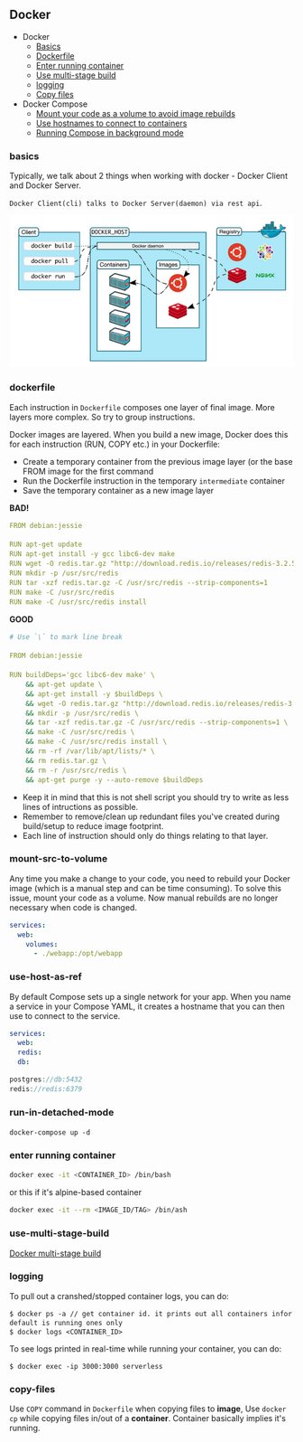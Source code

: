 ## Docker

* Docker
  * [Basics](#basics)
  * [Dockerfile](#dockerfile)
  * [Enter running container](#enter-running-container)
  * [Use multi-stage build](#use-multi-stage-build)
  * [logging](#logging)
  * [Copy files](#copy-files)
* Docker Compose
  * [Mount your code as a volume to avoid image rebuilds](#mount-src-to-volume)
  * [Use hostnames to connect to containers](#use-host-as-ref)
  * [Running Compose in background mode](#run-in-detached-mode)

### basics
Typically, we talk about 2 things when working with docker - Docker Client and Docker Server.

`Docker Client(cli) talks to Docker Server(daemon) via rest api`.

![docker-arch](./docker-arch.png)

### dockerfile
Each instruction in `Dockerfile` composes one layer of final image. More layers more complex. So try to group instructions.

Docker images are layered. When you build a new image, Docker does this for each instruction (RUN, COPY etc.) in your Dockerfile:

* Create a temporary container from the previous image layer (or the base FROM image for the first command
* Run the Dockerfile instruction in the temporary `intermediate` container
* Save the temporary container as a new image layer

**BAD!**
```yml
FROM debian:jessie

RUN apt-get update
RUN apt-get install -y gcc libc6-dev make
RUN wget -O redis.tar.gz "http://download.redis.io/releases/redis-3.2.5.tar.gz"
RUN mkdir -p /usr/src/redis
RUN tar -xzf redis.tar.gz -C /usr/src/redis --strip-components=1
RUN make -C /usr/src/redis
RUN make -C /usr/src/redis install
```

**GOOD**
```yml
# Use `\` to mark line break

FROM debian:jessie

RUN buildDeps='gcc libc6-dev make' \
    && apt-get update \
    && apt-get install -y $buildDeps \
    && wget -O redis.tar.gz "http://download.redis.io/releases/redis-3.2.5.tar.gz" \
    && mkdir -p /usr/src/redis \
    && tar -xzf redis.tar.gz -C /usr/src/redis --strip-components=1 \
    && make -C /usr/src/redis \
    && make -C /usr/src/redis install \
    && rm -rf /var/lib/apt/lists/* \
    && rm redis.tar.gz \
    && rm -r /usr/src/redis \
    && apt-get purge -y --auto-remove $buildDeps
```

* Keep it in mind that this is not shell script you should try to write as less lines of intructions as possible.
* Remember to remove/clean up redundant files you've created during build/setup to reduce image footprint.
* Each line of instruction should only do things relating to that layer.

### mount-src-to-volume
Any time you make a change to your code, you need to rebuild your Docker image (which is a manual step and can be time consuming). To solve this issue, mount your code as a volume. Now manual rebuilds are no longer necessary when code is changed.

```yml
services:
  web:
    volumes:
      - ./webapp:/opt/webapp
```

### use-host-as-ref
By default Compose sets up a single network for your app. When you name a service in your Compose YAML, it creates a hostname that you can then use to connect to the service.

```yml
services:
  web:
  redis:
  db:
```

```js
postgres://db:5432
redis://redis:6379
```

### run-in-detached-mode
`docker-compose up -d`

### enter running container
```bash
docker exec -it <CONTAINER_ID> /bin/bash
```
or this if it's alpine-based container
```bash
docker exec -it --rm <IMAGE_ID/TAG> /bin/ash
```

### use-multi-stage-build
[Docker multi-stage build](https://medium.com/@tonistiigi/advanced-multi-stage-build-patterns-6f741b852fae)

### logging
To pull out a cranshed/stopped container logs, you can do:
```shell
$ docker ps -a // get container id. it prints out all containers infor default is running ones only
$ docker logs <CONTAINER_ID> 
```
To see logs printed in real-time while running your container, you can do:
```shell
$ docker exec -ip 3000:3000 serverless
```



### copy-files
Use `COPY` command in `Dockerfile` when copying files to **image**, Use `docker cp` while copying files in/out of a **container**. Container basically implies it's running.

